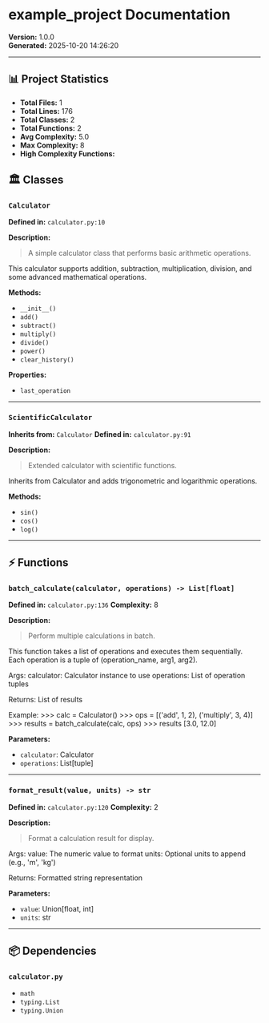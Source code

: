 # example_project Documentation

**Version:** 1.0.0  
**Generated:** 2025-10-20 14:26:20

---

## 📊 Project Statistics

- **Total Files:** 1
- **Total Lines:** 176
- **Total Classes:** 2
- **Total Functions:** 2
- **Avg Complexity:** 5.0
- **Max Complexity:** 8
- **High Complexity Functions:**

## 🏛️ Classes

### `Calculator`

**Defined in:** `calculator.py:10`

**Description:**
> A simple calculator class that performs basic arithmetic operations.

This calculator supports addition, subtraction, multiplication, division,
and some advanced mathematical operations.

**Methods:**
- `__init__()`
- `add()`
- `subtract()`
- `multiply()`
- `divide()`
- `power()`
- `clear_history()`

**Properties:**
- `last_operation`

---

### `ScientificCalculator`

**Inherits from:** `Calculator`
**Defined in:** `calculator.py:91`

**Description:**
> Extended calculator with scientific functions.

Inherits from Calculator and adds trigonometric and logarithmic operations.

**Methods:**
- `sin()`
- `cos()`
- `log()`

---


## ⚡ Functions

### `batch_calculate(calculator, operations) -> List[float]`

**Defined in:** `calculator.py:136`
**Complexity:** 8

**Description:**
> Perform multiple calculations in batch.

This function takes a list of operations and executes them sequentially.
Each operation is a tuple of (operation_name, arg1, arg2).

Args:
    calculator: Calculator instance to use
    operations: List of operation tuples
    
Returns:
    List of results
    
Example:
    >>> calc = Calculator()
    >>> ops = [('add', 1, 2), ('multiply', 3, 4)]
    >>> results = batch_calculate(calc, ops)
    >>> results
    [3.0, 12.0]

**Parameters:**
- `calculator`: Calculator
- `operations`: List[tuple]

---

### `format_result(value, units) -> str`

**Defined in:** `calculator.py:120`
**Complexity:** 2

**Description:**
> Format a calculation result for display.

Args:
    value: The numeric value to format
    units: Optional units to append (e.g., 'm', 'kg')
    
Returns:
    Formatted string representation

**Parameters:**
- `value`: Union[float, int]
- `units`: str

---


## 📦 Dependencies

### `calculator.py`

- `math`
- `typing.List`
- `typing.Union`
